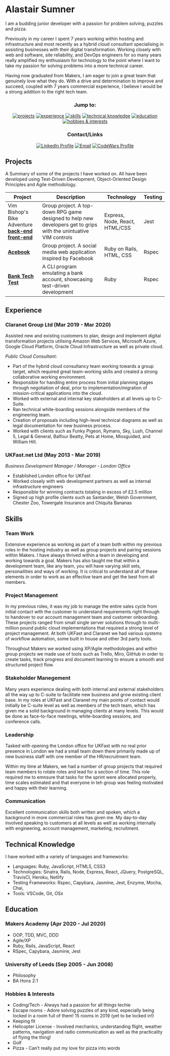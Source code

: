 # Alastair Sumner

I am a budding junior developer with a passion for problem solving, puzzles and pizza. 

Previously in my career I spent 7 years working within hosting and infrastructure and most recently as a hybrid cloud consultant specialising in assisting businesses with their digital transformation. Working  closely with web and software, site reliability, and DevOps engineers for so many years really amplified my enthusiasm for technology to the point where I want to take my passion for solving problems into a more technical career.

Having now graduated from Makers, I am eager to join a great team that genuinely love what they do. With a drive and determination to improve and succeed, coupled with 7 years commercial experience, I believe I would be a strong addition to the right tech team.

<div align="center">
            
### Jump to:

[![projects](https://img.shields.io/badge/-Projects-blue?style=for-the-badge)](#projects)
[![experience](https://img.shields.io/badge/-Experience-blue?style=for-the-badge)](#experience)
[![skills](https://img.shields.io/badge/-Skills-blue?style=for-the-badge)](#skills)
[![technical knowledge](https://img.shields.io/badge/-Technical_Knowledge-blue?style=for-the-badge)](#technical-knowledge)
[![education](https://img.shields.io/badge/-Education-blue?style=for-the-badge)](#education)
[![hobbies & interests](https://img.shields.io/badge/-Hobbies_and_interests-blue?style=for-the-badge)](#hobbies-and-interests)

### Contact/Links

[![LinkedIn Profile]](https://www.linkedin.com/in/alastair-sumner-77955124/)
[![Email]](mailto:alastair.sumner@yahoo.com)
[![CodeWars Profile]](https://www.codewars.com/users/Sumner1185)

</div>

## Projects

A Summary of some of the projects I have worked on. All have been developed using Test-Driven Development, Object-Oriented Design Principles and Agile methodology.

| Project | Description | Technology | Testing |
|---------|-------------|------------|---------|
| Vim Bishop's Bike Adventure <br>**[back-end]**<br> **[front-end]** | Group project. A top-down RPG game designed to help new developers get to grips with the unintuative VIM controls | Express, Node, React, HTML/CSS | Jest |
| **[Acebook]** | Group project. A social media web application inspired by Facebook | Ruby on Rails, HTML, CSS | Rspec |
| **[Bank Tech Test]** | A CLI program emulating a bank account, showcasing test-driven development | Ruby | Rspec |

## Experience

### Claranet Group Ltd (Mar 2019 - Mar 2020)
Assisted new and existing customers to plan, design and implement digital transformation projects utilising Amazon Web Services, Microsoft Azure, Google Cloud Platform, Oracle Cloud Infrastructure as well as private cloud.

*Public Cloud Consultant:*

* Part of the hybrid cloud consultancy team working towards a group target, which required great team-working skills and created a strong collaborative working environment.
* Responsible for handling entire process from initial planning stages through negotiation of deal, prior to implementation/migration of mission-critical applications into the cloud.
* Worked with external and internal key stakeholders at all levels up to C-Suite.
* Ran technical white-boarding sessions alongside members of the engineering team.
* Creation of proposals including high-level technical diagrams as well as legal documentation for new business process.
* Worked with clients such as Funky Pigeon, Rymans, Sky, Lush, Channel 5, Legal & General, Balfour Beatty, Pets at Home, Missguided, and William Hill.


### UKFast.net Ltd (May 2013 - Mar 2019)
*Business Development Manager / Manager - London Office*

* Established London office for UKFast
* Worked closely with web development partners as well as internal infrastructure engineers
* Responsible for winning contracts totaling in excess of £2.5 million
* Signed up high profile clients such as Santander, Welsh Government, Chester Zoo, Towergate Insurance and Chiquita Bananas


## Skills

### Team Work

Extensive experience as working as part of a team both within my previous roles in the hosting industry as well as group projects and pairing sessions within Makers. I have always thrived within a team in developing and working towards a goal. Makers has also taught me that within a development team, like any team, you will have varying skill sets, personailities and ways of working. It is critical to understand all of these elements in order to work as an effective team and get the best from all members.

### Project Management

In my previous roles, it was my job to manage the entire sales cycle from initial contact with the customer to understand requirements right through to handover to our account management team and customer onboarding. These projects ranged from small single server solutions through to multi-million pound public cloud implementations that required a strong level of project management. At both UKFast and Claranet we had various systems of workflow automation, some built in house and other 3rd party tools. 

Throughout Makers we worked using XP/Agile methodologies and within group projects we made use of tools such as Trello, Miro, GitHub in order to create tasks, track progress and document learning to ensure a smooth and structured project flow. 

### Stakeholder Manegement

Many years experience dealing with both internal and external stakeholders all the way up to C-suite to facilitate new business and grow existing client base. In my roles at UKFast and Claranet my main points of contact would initially be C-suite level as well as members of the tech team, which has given me a solid background in managing clients at many levels. This would be done as face-to-face meetings, white-boarding sessions, and conference calls.

### Leadership

Tasked with opening the London office for UKFast with no real prior presence in London we had a small team down there primarily made up of new business staff with one member of the HR/recruitment team. 

Within my time at Makers, we had a number of group projects that required team members to rotate roles and lead for a section of time. This role required me to emnsure that tasks for the sprint were allocated properly, time scales estimated and that everyone in teh group was feeling motivated and happy with their learning. 

### Communication

Excellent communication skills both written and spoken, which a background in more commercial roles has given me. My day-to-day involved speaking to customers at all levels as well as working internally with engineering, account management, marketing, recruitment. 


## Technical Knowledge

I have worked with a variety of languages and frameworks:

* Languages: Ruby, JavaScript, HTML5, CSS3
* Technologies: Sinatra, Rails, Node, Express, React, JQuery, PostgreSQL, TravisCI, Heroku, Netlify
* Testing Frameworks: Rspec, Capybara, Jasmine, Jest, Enzyme, Mocha, Chai,
* Tools: VSCode, Git, OSx


## Education

### Makers Academy (Apr 2020 - Jul 2020)

* OOP, TDD, MVC, DDD
* Agile/XP
* Ruby, Rails, JavaScript, React
* RSpec, Capybara, Jasmine, Jest

### University of Leeds (Sep 2005 - Jun 2008)

* Philosophy
* BA Hons 2:1

### Hobbies & Interests

* Coding/Tech - Always had a passion for all things techie						
* Escape rooms - Adore solving puzzles of any kind, especially being locked in a room full of them! 15 rooms in 2019 (yet to be locked in!)
* Keeping fit
* Helicopter License - Involved mechanics, understanding flight, weather patterns, navigation and radio communication as well as the practicality of flying the thing!	
* Golf
* Pizza - Can’t really put my love for pizza into words

<!-- project links -->
[back-end]: https://github.com/tristanlangford/invimcible_back_end
[front-end]: https://github.com/RaeRachael/invimcible_front_end
[Acebook]: https://github.com/Katie-McDonagh/acebook-bits-please
[Bank Tech Test]: https://github.com/Sumner1185/BankTechTest

<!-- links for badges -->
[linkedin profile]: https://img.shields.io/badge/LinkedIn-%232A6AC7?style=for-the-badge&logo=linkedin
[email]: https://img.shields.io/badge/Email-%23D14836?style=for-the-badge&logo=Yahoo!&logoColor=white
[codewars profile]: https://img.shields.io/badge/CodeWars-%23AD2C27?style=for-the-badge&logo=codewars&logoColor=white

